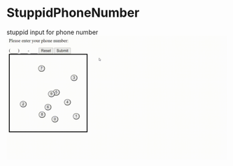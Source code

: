 # StuppidPhoneNumber
stuppid input for phone number
![StuppidPhoneNumber](https://github.com/Ikacper/StuppidPhoneNumber/blob/master/StuppidPhoneNumber.gif)
